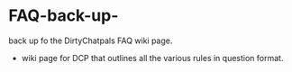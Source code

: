 # FAQ-back-up-
back up fo the DirtyChatpals FAQ wiki page.
- wiki page for DCP that outlines all the various rules in question format.
